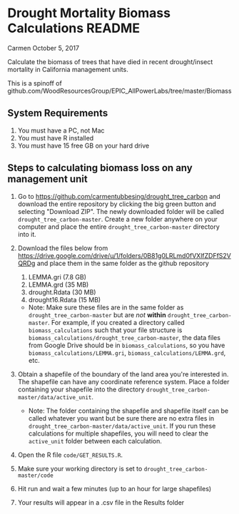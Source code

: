 Drought Mortality Biomass Calculations README
================
Carmen
October 5, 2017

Calculate the biomass of trees that have died in recent drought/insect mortality in California management units.

This is a spinoff of github.com/WoodResourcesGroup/EPIC\_AllPowerLabs/tree/master/Biomass

System Requirements
--------------------------------------------------------

1. You must have a PC, not Mac
2. You must have R installed
3. You must have 15 free GB on your hard drive 

Steps to calculating biomass loss on any management unit
--------------------------------------------------------

1.  Go to <https://github.com/carmentubbesing/drought_tree_carbon> and download the entire repository by clicking the big green button and selecting "Download ZIP". The newly downloaded folder will be called `drought_tree_carbon-master`. Create a new folder anywhere on your computer and place the entire `drought_tree_carbon-master` directory into it. 

2.  Download the files below from <https://drive.google.com/drive/u/1/folders/0B81g0LRLmd0fVXlfZDFfS2VQRDg> and place them in the same folder as the github repository
    1.  LEMMA.gri (7.8 GB)
    2.  LEMMA.grd (35 MB)
    3.  drought.Rdata (30 MB)
    4.  drought16.Rdata (15 MB)

    -   Note: Make sure these files are in the same folder as `drought_tree_carbon-master` but are *not* **within** `drought_tree_carbon-master`. For example, if you created a directory called `biomass_calculations` such that your file structure is `biomass_calculations/drought_tree_carbon-master`, the data files from Google Drive should be in `biomass_calculations`, so you have `biomass_calculations/LEMMA.gri`, `biomass_calculations/LEMMA.grd`, etc.

4.  Obtain a shapefile of the boundary of the land area you're interested in. The shapefile can have any coordinate reference system. Place a folder containing your shapefile into the directory `drought_tree_carbon-master/data/active_unit`.
    -   Note: The folder containing the shapefile and shapefile itself can be called whatever you want but be sure there are no extra files in `drought_tree_carbon-master/data/active_unit`. If you run these calculations for multiple shapefiles, you will need to clear the `active_unit` folder between each calculation.

5.  Open the R file `code/GET_RESULTS.R`. 

6.  Make sure your working directory is set to `drought_tree_carbon-master/code`

7.  Hit run and wait a few minutes (up to an hour for large shapefiles)

8.  Your results will appear in a .csv file in the Results folder
